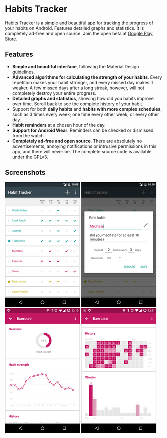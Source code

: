 # Habits Tracker

Habits Tracker is a simple and beautiful app for tracking the progress of your habits on Android. Features detailed graphs and statistics. It is
completely ad-free and open source. Join the open beta at [Google Play Store](https://play.google.com/apps/testing/org.isoron.uhabits).


## Features

* **Simple and beautiful interface**, following the Material Design guidelines.
* **Advanced algorithms for calculating the strength of your habits**. Every repetition makes your habit stronger, and every missed day makes it weaker. A few missed days after a long streak, however, will not completely destroy your entire progress.
* **Detailed graphs and statistics**, showing how did you habits improve over time. Scroll back to see the complete history of your habit.
* Support for both **daily habits** and **habits with more complex schedules**, such as 3 times every week; one time every other week; or every other day.
* **Habit reminders** at a chosen hour of the day.
* **Support for Android Wear**. Reminders can be checked or dismissed from the watch.
* **Completely ad-free and open source**. There are absolutely no advertisements, annoying notifications or intrusive permissions in this app, and there will never be. The complete source code is available under the GPLv3.

## Screenshots

[![Main screen][screen1th]][screen1]
[![Edit habit][screen2th]][screen2]
[![Habit strength][screen3th]][screen3]
[![Habit history and streaks][screen4th]][screen4]

[screen1]: screenshots/original/uhabits1.png
[screen2]: screenshots/original/uhabits2.png
[screen3]: screenshots/original/uhabits3.png
[screen4]: screenshots/original/uhabits4.png
[screen1th]: screenshots/thumbs/uhabits1.png
[screen2th]: screenshots/thumbs/uhabits2.png
[screen3th]: screenshots/thumbs/uhabits3.png
[screen4th]: screenshots/thumbs/uhabits4.png

